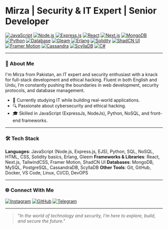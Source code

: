 # Mirza | Security & IT Expert | Senior Developer

[![JavaScript](https://img.shields.io/badge/JavaScript-ES6%2B-yellow.svg)](https://developer.mozilla.org/en-US/docs/Web/JavaScript)
[![Node.js](https://img.shields.io/badge/Node.js-16%2B-brightgreen.svg)](https://nodejs.org/)
[![Express.js](https://img.shields.io/badge/Express.js-4.0%2B-lightgrey.svg)](https://expressjs.com/)
[![React](https://img.shields.io/badge/React-17%2B-blue.svg)](https://reactjs.org/)
[![Next.js](https://img.shields.io/badge/Next.js-15%2B-black.svg)](https://nextjs.org/)
[![MongoDB](https://img.shields.io/badge/MongoDB-5.0-green.svg)](https://www.mongodb.com/)
[![Python](https://img.shields.io/badge/Python-3.9%2B-blue.svg)](https://www.python.org/)
[![Database](https://img.shields.io/badge/SQL-PostgreSQL%2C%20MySQL-blue.svg)](https://www.postgresql.org/)
[![Gleam](https://img.shields.io/badge/Gleam-0.29%2B-purple.svg)](https://gleam.run/)
[![Erlang](https://img.shields.io/badge/Erlang-OTP%2026-red.svg)](https://www.erlang.org/)
[![Solidity](https://img.shields.io/badge/Solidity-0.8%2B-black.svg)](https://soliditylang.org/)
[![ShadCN UI](https://img.shields.io/badge/ShadCN_UI-Components-green.svg)](https://ui.shadcn.com/)
[![Framer Motion](https://img.shields.io/badge/Framer%20Motion-6%2B-pink.svg)](https://www.framer.com/motion/)
[![Cassandra](https://img.shields.io/badge/Cassandra-4.0%2B-blue.svg)](https://cassandra.apache.org/)
[![ScyllaDB](https://img.shields.io/badge/ScyllaDB-5.2-blue.svg)](https://www.scylladb.com/)
[![C#](https://img.shields.io/badge/C%23-.NET%207%2B-blue.svg)](https://learn.microsoft.com/en-us/dotnet/csharp/)

---

### 👋 About Me

I'm Mirza from Pakistan, an IT expert and security enthusiast with a knack for full-stack development and ethical hacking. Fluent in both English and Urdu, I’m constantly pushing the boundaries in web development, security protocols, and database management.

- 💼 Currently studying IT while building real-world applications.
- 🔍 Passionate about cybersecurity and ethical hacking.
- 🎓 Skilled in JavaScript (ExpressJs, NodeJs), Python, NoSQL, and front-end frameworks.

---

### 🛠️ Tech Stack
**Languages**: JavaScript (Node.js, Express.js, EJS), Python, SQL, NoSQL, HTML, CSS, Solidity basics, Erlang, Gleem
**Frameworks & Libraries**: React, Next.js, TailwindCSS, Framer Motion, ShadCN UI
**Databases**: MongoDB, MySQL, PostgreSQL, CassandraDB, ScyllaDB
**Other Tools**: Git, GitHub, Docker, VS Code, Linux, CI/CD, DevOPS

---

### 🌐 Connect With Me

[![Instagram](https://img.shields.io/badge/Instagram-%40widefuck-ff69b4.svg?style=for-the-badge&logo=instagram)](https://instagram.com/widefuck)
[![GitHub](https://img.shields.io/badge/GitHub-%40Lettable-333333.svg?style=for-the-badge&logo=github)](https://github.com/Lettable)
[![Telegram](https://img.shields.io/badge/Telegram-%40mirzyave-0088cc.svg?style=for-the-badge&logo=telegram)](https://t.me/mirzyave)

---

> *"In the world of technology and security, I'm here to explore, build, and secure the future."*
